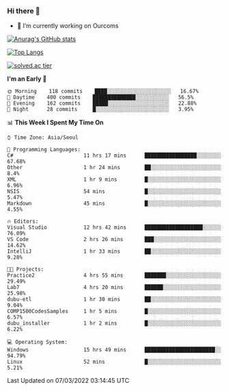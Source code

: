 ### Hi there 👋

- 🔭 I’m currently working on Ourcoms

<!--
**Rhange/Rhange** is a ✨ _special_ ✨ repository because its `README.md` (this file) appears on your GitHub profile.

Here are some ideas to get you started:

- 🌱 I’m currently learning ...
- 👯 I’m looking to collaborate on ...
- 🤔 I’m looking for help with ...
- 💬 Ask me about ...
- 📫 How to reach me: ...
- 😄 Pronouns: ...
- ⚡ Fun fact: ...
-->

[![Anurag's GitHub stats](https://github-readme-stats.vercel.app/api?username=rhange&show_icons=true&theme=gruvbox)](https://github.com/anuraghazra/github-readme-stats)

[![Top Langs](https://github-readme-stats.vercel.app/api/top-langs/?username=rhange&layout=compact&theme=gruvbox)](https://github.com/anuraghazra/github-readme-stats)

[![solved.ac tier](http://mazassumnida.wtf/api/generate_badge?boj=rhange0511)](https://solved.ac/rhange0511)

  <!--START_SECTION:waka-->
**I'm an Early 🐤** 

```text
🌞 Morning    118 commits    ████░░░░░░░░░░░░░░░░░░░░░   16.67% 
🌆 Daytime    400 commits    ██████████████░░░░░░░░░░░   56.5% 
🌃 Evening    162 commits    █████░░░░░░░░░░░░░░░░░░░░   22.88% 
🌙 Night      28 commits     █░░░░░░░░░░░░░░░░░░░░░░░░   3.95%

```


📊 **This Week I Spent My Time On** 

```text
⌚︎ Time Zone: Asia/Seoul

💬 Programming Languages: 
C#                       11 hrs 17 mins      █████████████████░░░░░░░░   67.68% 
Other                    1 hr 24 mins        ██░░░░░░░░░░░░░░░░░░░░░░░   8.4% 
XML                      1 hr 9 mins         █░░░░░░░░░░░░░░░░░░░░░░░░   6.96% 
NSIS                     54 mins             █░░░░░░░░░░░░░░░░░░░░░░░░   5.47% 
Markdown                 45 mins             █░░░░░░░░░░░░░░░░░░░░░░░░   4.55%

🔥 Editors: 
Visual Studio            12 hrs 42 mins      ███████████████████░░░░░░   76.09% 
VS Code                  2 hrs 26 mins       ███░░░░░░░░░░░░░░░░░░░░░░   14.62% 
IntelliJ                 1 hr 33 mins        ██░░░░░░░░░░░░░░░░░░░░░░░   9.28%

🐱‍💻 Projects: 
Practice2                4 hrs 55 mins       ███████░░░░░░░░░░░░░░░░░░   29.49% 
Lab7                     4 hrs 20 mins       ██████░░░░░░░░░░░░░░░░░░░   25.98% 
dubu-etl                 1 hr 30 mins        ██░░░░░░░░░░░░░░░░░░░░░░░   9.04% 
COMP1500CodesSamples     1 hr 5 mins         █░░░░░░░░░░░░░░░░░░░░░░░░   6.57% 
dubu_installer           1 hr 2 mins         █░░░░░░░░░░░░░░░░░░░░░░░░   6.22%

💻 Operating System: 
Windows                  15 hrs 49 mins      ███████████████████████░░   94.79% 
Linux                    52 mins             █░░░░░░░░░░░░░░░░░░░░░░░░   5.21%

```


 Last Updated on 07/03/2022 03:14:45 UTC
<!--END_SECTION:waka-->
